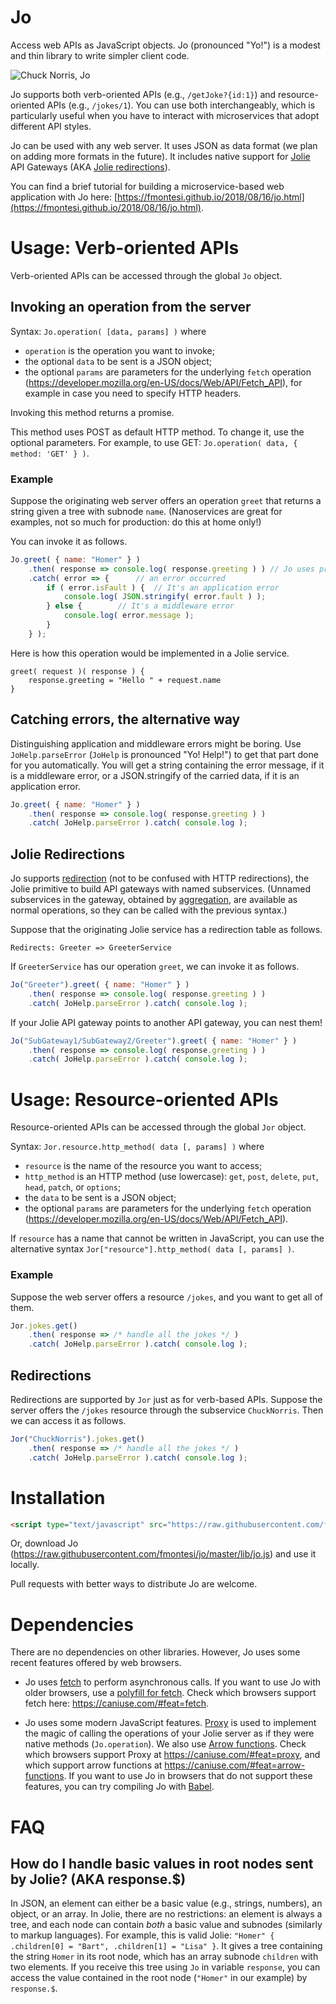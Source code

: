 # Jo

Access web APIs as JavaScript objects. Jo (pronounced "Yo!") is a modest and thin library to write simpler client code.

![Chuck Norris, Jo](https://fmontesi.github.io/assets/jo-demo-chuck/joke-workflow.png)

Jo supports both verb-oriented APIs (e.g., `/getJoke?{id:1}`) and resource-oriented APIs (e.g., `/jokes/1`).
You can use both interchangeably, which is particularly useful when you have to interact with microservices that adopt different API styles.

Jo can be used with any web server. It uses JSON as data format (we plan on adding more formats in the future). It includes native support for [Jolie](https://www.jolie-lang.org/) API Gateways (AKA [Jolie redirections](https://jolielang.gitbook.io/docs/architectural-composition/redirection)).

You can find a brief tutorial for building a microservice-based web application with Jo here: [https://fmontesi.github.io/2018/08/16/jo.html](https://fmontesi.github.io/2018/08/16/jo.html).

# Usage: Verb-oriented APIs

Verb-oriented APIs can be accessed through the global `Jo` object.

## Invoking an operation from the server

Syntax: `Jo.operation( [data, params] )` where
- `operation` is the operation you want to invoke;
- the optional `data` to be sent is a JSON object;
- the optional `params` are parameters for the underlying `fetch` operation (https://developer.mozilla.org/en-US/docs/Web/API/Fetch_API), for example in case you need to specify HTTP headers.

Invoking this method returns a promise.

This method uses POST as default HTTP method. To change it, use the optional parameters. For example, to use GET: `Jo.operation( data, { method: 'GET' } )`.

### Example

Suppose the originating web server offers an operation `greet` that returns a string given a tree with subnode `name`.
(Nanoservices are great for examples, not so much for production: do this at home only!)

You can invoke it as follows.

```javascript
Jo.greet( { name: "Homer" } )
	.then( response => console.log( response.greeting ) ) // Jo uses promises
	.catch( error => {		// an error occurred
		if ( error.isFault ) {	// It's an application error
			console.log( JSON.stringify( error.fault ) );
		} else {		// It's a middleware error
			console.log( error.message );
		}
	} );
```

Here is how this operation would be implemented in a Jolie service.

```jolie
greet( request )( response ) {
	response.greeting = "Hello " + request.name
}
```

## Catching errors, the alternative way

Distinguishing application and middleware errors might be boring.
Use `JoHelp.parseError` (`JoHelp` is pronounced "Yo! Help!") to get that part done for you automatically. You will get a string containing the error message, if it is a middleware error, or a JSON.stringify of the carried data, if it is an application error.

```javascript
Jo.greet( { name: "Homer" } )
	.then( response => console.log( response.greeting ) )
	.catch( JoHelp.parseError ).catch( console.log );
```

## Jolie Redirections

Jo supports [redirection](https://jolielang.gitbook.io/docs/architectural-composition/redirection) (not to be confused with HTTP redirections), the Jolie primitive to build API gateways with named subservices. (Unnamed subservices in the gateway, obtained by [aggregation](https://jolielang.gitbook.io/docs/architectural-composition/aggregation), are available as normal operations, so they can be called with the previous syntax.)

Suppose that the originating Jolie service has a redirection table as follows.
```jolie
Redirects: Greeter => GreeterService
```

If `GreeterService` has our operation `greet`, we can invoke it as follows.

```javascript
Jo("Greeter").greet( { name: "Homer" } )
	.then( response => console.log( response.greeting ) )
	.catch( JoHelp.parseError ).catch( console.log );
```

If your Jolie API gateway points to another API gateway, you can nest them!

```javascript
Jo("SubGateway1/SubGateway2/Greeter").greet( { name: "Homer" } )
	.then( response => console.log( response.greeting ) )
	.catch( JoHelp.parseError ).catch( console.log );
```

# Usage: Resource-oriented APIs

Resource-oriented APIs can be accessed through the global `Jor` object.

Syntax: `Jor.resource.http_method( data [, params] )` where
- `resource` is the name of the resource you want to access;
- `http_method` is an HTTP method (use lowercase): `get`, `post`, `delete`, `put`, `head`, `patch`, or `options`;
- the `data` to be sent is a JSON object;
- the optional `params` are parameters for the underlying `fetch` operation (https://developer.mozilla.org/en-US/docs/Web/API/Fetch_API).

If `resource` has a name that cannot be written in JavaScript, you can use the alternative syntax `Jor["resource"].http_method( data [, params] )`.

### Example

Suppose the web server offers a resource `/jokes`, and you want to get all of them.

```javascript
Jor.jokes.get()
	.then( response => /* handle all the jokes */ )
	.catch( JoHelp.parseError ).catch( console.log );
```

## Redirections

Redirections are supported by `Jor` just as for verb-based APIs. Suppose the server offers the `/jokes` resource through the subservice `ChuckNorris`. Then we can access it as follows.

```javascript
Jor("ChuckNorris").jokes.get()
	.then( response => /* handle all the jokes */ )
	.catch( JoHelp.parseError ).catch( console.log );
```

# Installation

```html
<script type="text/javascript" src="https://raw.githubusercontent.com/fmontesi/jo/master/lib/jo.js"></script>
```

Or, download Jo (https://raw.githubusercontent.com/fmontesi/jo/master/lib/jo.js) and use it locally.

Pull requests with better ways to distribute Jo are welcome.

# Dependencies

There are no dependencies on other libraries. However, Jo uses some recent features offered by web browsers.

- Jo uses [fetch](https://developer.mozilla.org/en-US/docs/Web/API/Fetch_API) to perform asynchronous calls. If you want to use Jo with older browsers, use a [polyfill for fetch](https://github.com/github/fetch). Check which browsers support fetch here: https://caniuse.com/#feat=fetch.

- Jo uses some modern JavaScript features. [Proxy](https://developer.mozilla.org/en-US/docs/Web/JavaScript/Reference/Global_Objects/Proxy) is used to implement the magic of calling the operations of your Jolie server as if they were native methods (`Jo.operation`). We also use [Arrow functions](https://developer.mozilla.org/en-US/docs/Web/JavaScript/Reference/Functions/Arrow_functions). Check which browsers support Proxy at https://caniuse.com/#feat=proxy, and which support arrow functions at https://caniuse.com/#feat=arrow-functions. If you want to use Jo in browsers that do not support these features, you can try compiling Jo with [Babel](https://babeljs.io/).

# FAQ

## How do I handle basic values in root nodes sent by Jolie? (AKA response.$)

In JSON, an element can either be a basic value (e.g., strings, numbers), an object, or an array.
In Jolie, there are no restrictions: an element is always a tree, and each node can contain _both_ a basic value and subnodes (similarly to markup languages).
For example, this is valid Jolie: `"Homer" { .children[0] = "Bart", .children[1] = "Lisa" }`. It gives a tree containing the string `Homer` in its root node, which has an array subnode `children` with two elements. If you receive this tree using `Jo` in variable `response`, you can access the value contained in the root node (`"Homer"` in our example) by `response.$`.
